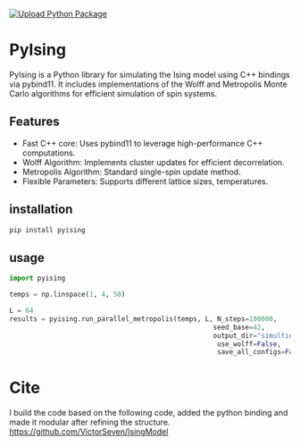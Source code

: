 [![Upload Python Package](https://github.com/mmaleki92/pyising/actions/workflows/python-publish.yml/badge.svg)](https://github.com/mmaleki92/pyising/actions/workflows/python-publish.yml)

# PyIsing

PyIsing is a Python library for simulating the Ising model using C++ bindings via pybind11. It includes implementations of the Wolff and Metropolis Monte Carlo algorithms for efficient simulation of spin systems.

## Features
- Fast C++ core: Uses pybind11 to leverage high-performance C++ computations.
- Wolff Algorithm: Implements cluster updates for efficient decorrelation.
- Metropolis Algorithm: Standard single-spin update method.
- Flexible Parameters: Supports different lattice sizes, temperatures.

## installation
```bash
pip install pyising
```

## usage
```python
import pyising

temps = np.linspace(1, 4, 50)

L = 64
results = pyising.run_parallel_metropolis(temps, L, N_steps=100000,
                                                   seed_base=42,
                                                   output_dir="simultion",
                                                    use_wolff=False, 
                                                    save_all_configs=False)
```


# Cite
I build the code based on the following code, added the python binding and made it modular after refining the structure.
https://github.com/VictorSeven/IsingModel
